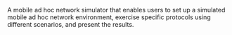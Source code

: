 A mobile ad hoc network simulator that enables users to set up a simulated mobile ad hoc network environment, exercise specific protocols using different scenarios, and present the results.